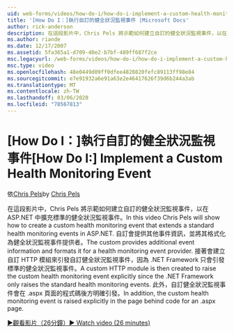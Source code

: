 ```yaml
---
uid: web-forms/videos/how-do-i/how-do-i-implement-a-custom-health-monitoring-event
title: '[How Do I：]執行自訂的健全狀況監視事件 |Microsoft Docs'
author: rick-anderson
description: 在這段影片中，Chris Pels 將示範如何建立自訂的健全狀況監視事件，以在 ASP.NET 中擴充標準的健全狀況監視事件。 自訂 pro 。
ms.author: riande
ms.date: 12/17/2007
ms.assetid: 5fa365a1-d709-40e2-b7bf-489ff687f2ce
msc.legacyurl: /web-forms/videos/how-do-i/how-do-i-implement-a-custom-health-monitoring-event
msc.type: video
ms.openlocfilehash: 48e0449d09ff0dfee4820820fefc89113ff98e84
ms.sourcegitcommit: e7e91932a6e91a63e2e46417626f39d6b244a3ab
ms.translationtype: MT
ms.contentlocale: zh-TW
ms.lasthandoff: 03/06/2020
ms.locfileid: "78567813"
---
```

# <a name="how-do-i-implement-a-custom-health-monitoring-event"></a><span data-ttu-id="f2e4b-104">[How Do I：]執行自訂的健全狀況監視事件</span><span class="sxs-lookup"><span data-stu-id="f2e4b-104">[How Do I:] Implement a Custom Health Monitoring Event</span></span>

<span data-ttu-id="f2e4b-105">依[Chris Pels](https://twitter.com/chrispels)</span><span class="sxs-lookup"><span data-stu-id="f2e4b-105">by [Chris Pels](https://twitter.com/chrispels)</span></span>

<span data-ttu-id="f2e4b-106">在這段影片中，Chris Pels 將示範如何建立自訂的健全狀況監視事件，以在 ASP.NET 中擴充標準的健全狀況監視事件。</span><span class="sxs-lookup"><span data-stu-id="f2e4b-106">In this video Chris Pels will show how to create a custom health monitoring event that extends a standard health monitoring events in ASP.NET.</span></span> <span data-ttu-id="f2e4b-107">自訂會提供其他事件資訊，並將其格式化為健全狀況監視事件提供者。</span><span class="sxs-lookup"><span data-stu-id="f2e4b-107">The custom provides additional event information and formats it for a health monitoring event provider.</span></span> <span data-ttu-id="f2e4b-108">接著會建立自訂 HTTP 模組來引發自訂健全狀況監視事件，因為 .NET Framework 只會引發標準的健全狀況監視事件。</span><span class="sxs-lookup"><span data-stu-id="f2e4b-108">A custom HTTP module is then created to raise the custom health monitoring event explicitly since the .NET Framework only raises the standard health monitoring events.</span></span> <span data-ttu-id="f2e4b-109">此外，自訂健全狀況監視事件會在 .aspx 頁面的程式碼後方明確引發。</span><span class="sxs-lookup"><span data-stu-id="f2e4b-109">In addition, the custom health monitoring event is raised explicitly in the page behind code for an .aspx page.</span></span>

[<span data-ttu-id="f2e4b-110">&#9654;觀看影片（26分鐘）</span><span class="sxs-lookup"><span data-stu-id="f2e4b-110">&#9654; Watch video (26 minutes)</span></span>](https://channel9.msdn.com/Blogs/ASP-NET-Site-Videos/how-do-i-implement-a-custom-health-monitoring-event)
